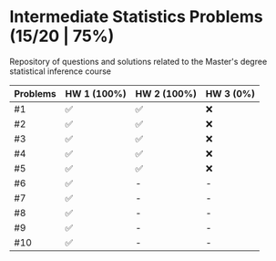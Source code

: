 # Intermediate Statistics Problems (15/20 | 75%)
Repository of questions and solutions related to the Master's degree statistical inference course

Problems | HW 1 (100%) | HW 2 (100%) | HW 3 (0%)
----|----|----|----
#1 | ✅ | ✅ | ❌
#2 | ✅ | ✅ | ❌
#3 | ✅ | ✅ | ❌
#4 | ✅ | ✅ | ❌
#5 | ✅ | ✅ | ❌
#6 | ✅ | -  | -  
#7 | ✅ | - | -  
#8 | ✅ | - | -  
#9 | ✅ | - | -  
#10 | ✅ | - | -  
